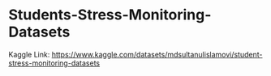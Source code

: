 # Students-Stress-Monitoring-Datasets

Kaggle Link: https://www.kaggle.com/datasets/mdsultanulislamovi/student-stress-monitoring-datasets


